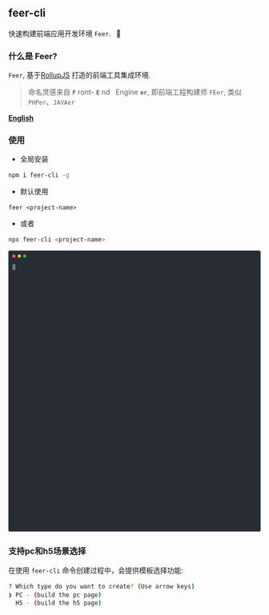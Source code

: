 
## feer-cli

快速构建前端应用开发环境 `Feer`. &ensp;🚀 


### 什么是 Feer?

`Feer`, 基于[RollupJS](https://www.rollupjs.com/) 打造的前端工具集成环境.

> 命名灵感来自 **`F`** ront- **`E`** nd&ensp; Engine **`er`**, 即前端工程构建师 `FEer`, 类似`PHPer`、`JAVAer` 


[**English**](./README_EN.md)


### 使用

- 全局安装
```bash
npm i feer-cli -g
```
- 默认使用
```
feer <project-name>
```
- 或者
```bash
npx feer-cli <project-name>
```

<p align='center'>
  <img src='./screenshot.svg' width='640' alt='yarn start'>
</p>

### 支持pc和h5场景选择

在使用 `feer-cli` 命令创建过程中，会提供模板选择功能:

```bash
? Which type do you want to create? (Use arrow keys)
❯ PC - (build the pc page)
  H5 - (build the h5 page)
```
